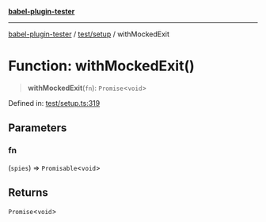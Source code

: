 [**babel-plugin-tester**](../../../README.md)

***

[babel-plugin-tester](../../../README.md) / [test/setup](../README.md) / withMockedExit

# Function: withMockedExit()

> **withMockedExit**(`fn`): `Promise`\<`void`\>

Defined in: [test/setup.ts:319](https://github.com/Xunnamius/babel-plugin-tester/blob/91349cafb3cefac8248e86580feec53bd082321e/test/setup.ts#L319)

## Parameters

### fn

(`spies`) => `Promisable`\<`void`\>

## Returns

`Promise`\<`void`\>
